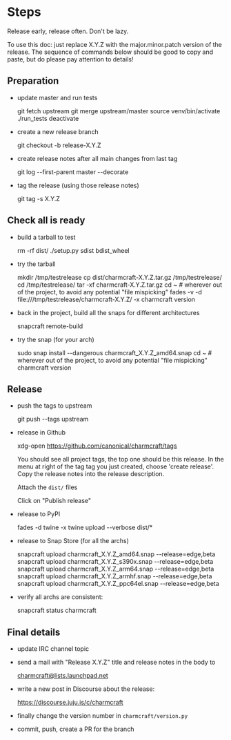 # Steps

Release early, release often. Don't be lazy.

To use this doc: just replace X.Y.Z with the major.minor.patch version of
the release. The sequence of commands below should be good to copy and
paste, but do please pay attention to details!


## Preparation

- update master and run tests

    git fetch upstream
    git merge upstream/master
    source venv/bin/activate
    ./run_tests
    deactivate

- create a new release branch

    git checkout -b release-X.Y.Z

- create release notes after all main changes from last tag

    git log --first-parent master --decorate

- tag the release (using those release notes)

    git tag -s X.Y.Z


## Check all is ready

- build a tarball to test

    rm -rf dist/
    ./setup.py sdist bdist_wheel

- try the tarball

    mkdir /tmp/testrelease
    cp dist/charmcraft-X.Y.Z.tar.gz /tmp/testrelease/
    cd /tmp/testrelease/
    tar -xf charmcraft-X.Y.Z.tar.gz
    cd ~  # wherever out of the project, to avoid any potential "file mispicking"
    fades -v -d file:///tmp/testrelease/charmcraft-X.Y.Z/ -x charmcraft version

- back in the project, build all the snaps for different architectures

    snapcraft remote-build

- try the snap (for your arch)

    sudo snap install --dangerous charmcraft_X.Y.Z_amd64.snap
    cd ~  # wherever out of the project, to avoid any potential "file mispicking"
    charmcraft version


## Release

- push the tags to upstream

    git push --tags upstream

- release in Github

    xdg-open https://github.com/canonical/charmcraft/tags

    You should see all project tags, the top one should be this release.
    In the menu at right of the tag tag you just created, choose 'create
    release'. Copy the release notes into the release description.

    Attach the `dist/` files

    Click on "Publish release"

- release to PyPI

    fades -d twine -x twine upload --verbose dist/*

- release to Snap Store (for all the archs)

    snapcraft upload charmcraft_X.Y.Z_amd64.snap --release=edge,beta
    snapcraft upload charmcraft_X.Y.Z_s390x.snap --release=edge,beta
    snapcraft upload charmcraft_X.Y.Z_arm64.snap --release=edge,beta
    snapcraft upload charmcraft_X.Y.Z_armhf.snap --release=edge,beta
    snapcraft upload charmcraft_X.Y.Z_ppc64el.snap --release=edge,beta

- verify all archs are consistent:

    snapcraft status charmcraft


## Final details

- update IRC channel topic

- send a mail with "Release X.Y.Z" title and release notes in the body to

    charmcraft@lists.launchpad.net

- write a new post in Discourse about the release:

    https://discourse.juju.is/c/charmcraft

- finally change the version number in `charmcraft/version.py`

- commit, push, create a PR for the branch
